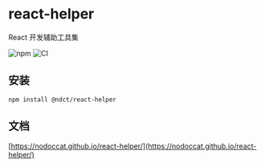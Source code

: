# react-helper

React 开发辅助工具集

![npm](https://img.shields.io/npm/v/@ndct/react-helper?logo=npm&style=for-the-badge)
![CI](https://img.shields.io/github/workflow/status/nodoccat/react-helper/CI?label=CI&logo=github&style=for-the-badge)

## 安装

```shell
npm install @ndct/react-helper
```

## 文档

[https://nodoccat.github.io/react-helper/](https://nodoccat.github.io/react-helper/)
